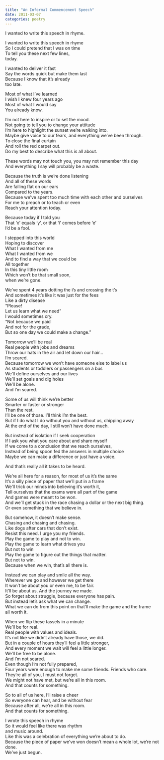 ```yaml
---
title: "An Informal Commencement Speech"
date: 2011-03-07
categories: poetry
---
```


I wanted to write this speech in rhyme.<br/>

I wanted to write this speech in rhyme<br/>
So I could pretend that I was on time<br/>
To tell you these next few lines,<br/>
today.<br/>

I wanted to deliver it fast<br/>
Say the words quick but make them last<br/>
Because I know that it’s already<br/>
too late.<br/>

Most of what I’ve learned<br/>
I wish I knew four years ago<br/>
Most of what I would say<br/>
You already know.<br/>

I’m not here to inspire or to set the mood.<br/>
Not going to tell you to change your attitude<br/>
I’m here to highlight the sunset we’re walking into.<br/>
Maybe give voice to our fears, and everything we’ve been through.<br/>
To close the final curtain<br/>
And roll the red carpet out.<br/>
Do my best to describe what this is all about.<br/>

These words may not touch you, you may not remember this day<br/>
And everything I say will probably be a waste.<br/>

Because the truth is we’re done listening<br/>
And all of these words<br/>
Are falling flat on our ears<br/>
Compared to the years.<br/>
Because we’ve spent too much time with each other and ourselves<br/>
For me to preach or to teach or even<br/>
Reach your attention today.<br/>

Because today if I told you<br/>
That ‘x’ equals ‘y’, or that ‘i’ comes before ‘e’<br/>
I’d be a fool.<br/>

I stepped into this world<br/>
Hoping to discover<br/>
What I wanted from me<br/>
What I wanted from we<br/>
And to find a way that we could be<br/>
All together<br/>
In this tiny little room<br/>
Which won’t be that small soon,<br/>
when we’re gone.<br/>

We’ve spent 4 years dotting the i’s and crossing the t’s<br/>
And sometimes it’s like it was just for the fees<br/>
Like a dirty disease<br/>
“Please!<br/>
Let us learn what we need”<br/>
I would sometimes cry.<br/>
“Not because we paid<br/>
And not for the grade,<br/>
But so one day we could make a change.”<br/>

Tomorrow we’ll be real<br/>
Real people with jobs and dreams<br/>
Throw our hats in the air and let down our hair…<br/>
I’m scared.<br/>
Because tomorrow we won’t have someone else to label us<br/>
As students or toddlers or passengers on a bus<br/>
We’ll define ourselves and our lives<br/>
We’ll set goals and dig holes<br/>
We’ll be alone.<br/>
And I’m scared.<br/>

Some of us will think we’re better<br/>
Smarter or faster or stronger<br/>
Than the rest.<br/>
I’ll be one of those. I’ll think I’m the best.<br/>
But if I do what I do without you and without us, chipping away<br/>
At the end of the day, I still won’t have done much.<br/>

But instead of isolation if I seek cooperation<br/>
If I ask you what you care about and share myself<br/>
If we come to a conclusion that we reach ourselves,<br/>
Instead of being spoon fed the answers in multiple choice<br/>
Maybe we can make a difference or just have a voice.<br/>

And that’s really all it takes to be heard.<br/>

We’re all here for a reason, for most of us it’s the same<br/>
It’s a silly piece of paper that we’ll put in a frame<br/>
We’ll trick our minds into believing it’s worth it,<br/>
Tell ourselves that the exams were all part of the game<br/>
And games were meant to be won.<br/>
And we’ll get stuck in the race chasing a dollar or the next big thing.<br/>
Or even something that we believe in.<br/>

But somehow, it doesn’t make sense.<br/>
Chasing and chasing and chasing.<br/>
Like dogs after cars that don’t exist.<br/>
Resist this need. I urge you my friends.<br/>
Play the game to play and not to win.<br/>
Play the game to learn what drives you<br/>
But not to win<br/>
Play the game to figure out the things that matter.<br/>
But not to win.<br/>
Because when we win, that’s all there is.<br/>

Instead we can play and smile all the way.<br/>
Wherever we go and however we get there<br/>
It won’t be about you or even me, to be fair.<br/>
It’ll be about us. And the journey we made.<br/>
So forget about struggle, because everyone has pain.<br/>
But instead let’s ask what we can change.<br/>
What we can do from this point on that’ll make the game and the frame<br/>
all worth it.<br/>

When we flip these tassels in a minute<br/>
We’ll be for real.<br/>
Real people with values and ideals.<br/>
It’s not like we didn’t already have those, we did.<br/>
But in a couple of hours they’ll feel a little stronger,<br/>
And every moment we wait will feel a little longer.<br/>
We’ll be free to be alone.<br/>
And I’m not scared.<br/>
Even though I’m not fully prepared,<br/>
Four years were enough to make me some friends. Friends who care.<br/>
They’re all of you, I must not forget.<br/>
We might not have met, but we’re all in this room.<br/>
And that counts for something.<br/>

So to all of us here, I’ll raise a cheer<br/>
So everyone can hear, and be without fear<br/>
Because after all, we’re all in this room.<br/>
And that counts for something.<br/>

I wrote this speech in rhyme<br/>
So it would feel like there was rhythm<br/>
and music around.<br/>
Like this was a celebration of everything we’re about to do.<br/>
Because the piece of paper we’ve won doesn’t mean a whole lot, we’re not done.<br/>
We’ve just begun.<br/>
